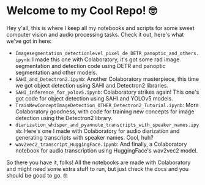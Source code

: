 # Welcome to my Cool Repo! 🤓

Hey y'all, this is where I keep all my notebooks and scripts for some sweet computer vision and audio processing tasks. Check it out, here's what we've got in here:

- `Imagesegmentation_detectionlevel_pixel_de_DETR_panoptic_and_others.ipynb`: I made this one with Colaboratory, it's got some rad image segmentation and detection code using DETR and panoptic segmentation and other models.
- `SAHI_and_Detectron2.ipynb`: Another Colaboratory masterpiece, this time we got object detection using SAHI and Detectron2 libraries.
- `SAHI_inference_for_yolov5.ipynb`: Colaboratory strikes again! This one's got code for object detection using SAHI and YOLOv5 models.
- `TrainNewConceptImageDetection_OTHER_Detectron2_Tutorial.ipynb`: More Colaboratory goodness, with code for training new concepts for image detection using the Detectron2 library.
- `diarization_whisper_and_pyannote_transcripts_with_speaker_names.ipynb`: Here's one I made with Colaboratory for audio diarization and generating transcripts with speaker names. Cool, huh?
- `wav2vec2_transcript_HuggingFace.ipynb`: And finally, a Colaboratory notebook for audio transcription using HuggingFace's wav2vec2 model.

So there you have it, folks! All the notebooks are made with Colaboratory and might need some extra stuff to run, but just check the docs and you should be good to go. 🤓



